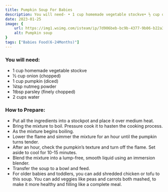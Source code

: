 ```yaml
---
title: Pumpkin Soup For Babies 
description: You will need- • 1 cup homemade vegetable stockve• ½ cup onion (chopped)• 1 cup pumpkin (diced)• ¼tsp&nbsp;nutmeg powder• 1tbsp parsley (finely chopped)• 2 cups water How to Prepare- • Put all the ingredients into...
date: 2023-01-25
image: {
    url: https://img1.wsimg.com/isteam/ip/7d906beb-bc9b-4377-9b06-b22a3566899c/images.jpeg-41.jpg/:/rs=w:1280 ,
    alt: Pumpkin soup
}
tags: ["Babies Food(6-24Months)"]
---
```

### You will need:

- 1 cup homemade vegetable stockve
- ½ cup onion (chopped)
- 1 cup pumpkin (diced)
- ¼tsp nutmeg powder
- 1tbsp parsley (finely chopped)
- 2 cups water

### How to Prepare:

- Put all the ingredients into a stockpot and place it over medium heat.
- Bring the mixture to boil. Pressure cook it to hasten the cooking process.
- As the mixture begins boiling.
- Lower the flame and simmer the mixture for an hour until the pumpkin turns tender.
- After an hour, check the pumpkin’s texture and turn off the flame. Set aside to cool for 10-15 minutes.
- Blend the mixture into a lump-free, smooth liquid using an immersion blender.
- Transfer the soup to a bowl and feed.
- For older babies and toddlers, you can add shredded chicken or tofu to this soup. You can add veggies like peas and carrots both mashed, to make it more healthy and filling like a complete meal.